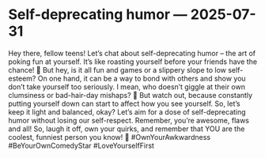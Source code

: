 # Self-deprecating humor — 2025-07-31

Hey there, fellow teens! Let’s chat about self-deprecating humor – the art of poking fun at yourself. It’s like roasting yourself before your friends have the chance! 🤪 But hey, is it all fun and games or a slippery slope to low self-esteem? On one hand, it can be a way to bond with others and show you don’t take yourself too seriously. I mean, who doesn’t giggle at their own clumsiness or bad-hair-day mishaps? 🙈 But watch out, because constantly putting yourself down can start to affect how you see yourself. So, let’s keep it light and balanced, okay? Let’s aim for a dose of self-deprecating humor without losing our self-respect. Remember, you’re awesome, flaws and all! So, laugh it off, own your quirks, and remember that YOU are the coolest, funniest person you know! 🌟 #OwnYourAwkwardness #BeYourOwnComedyStar #LoveYourselfFirst